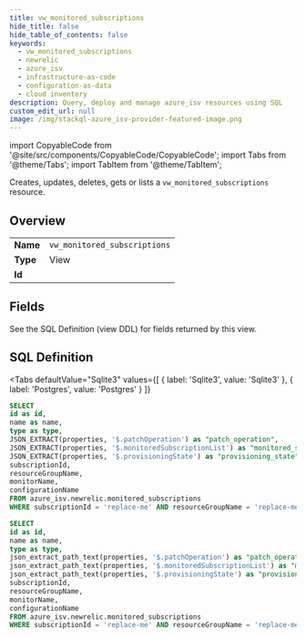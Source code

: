 ```yaml
--- 
title: vw_monitored_subscriptions
hide_title: false
hide_table_of_contents: false
keywords:
  - vw_monitored_subscriptions
  - newrelic
  - azure_isv
  - infrastructure-as-code
  - configuration-as-data
  - cloud inventory
description: Query, deploy and manage azure_isv resources using SQL
custom_edit_url: null
image: /img/stackql-azure_isv-provider-featured-image.png
---
```


import CopyableCode from '@site/src/components/CopyableCode/CopyableCode';
import Tabs from '@theme/Tabs';
import TabItem from '@theme/TabItem';

Creates, updates, deletes, gets or lists a <code>vw_monitored_subscriptions</code> resource.

## Overview
<table><tbody>
<tr><td><b>Name</b></td><td><code>vw_monitored_subscriptions</code></td></tr>
<tr><td><b>Type</b></td><td>View</td></tr>
<tr><td><b>Id</b></td><td><CopyableCode code="azure_isv.newrelic.vw_monitored_subscriptions" /></td></tr>
</tbody></table>

## Fields

See the SQL Definition (view DDL) for fields returned by this view.

## SQL Definition

<Tabs
defaultValue="Sqlite3"
values={[
{ label: 'Sqlite3', value: 'Sqlite3' },
{ label: 'Postgres', value: 'Postgres' }
]}
>
<TabItem value="Sqlite3">

```sql
SELECT
id as id,
name as name,
type as type,
JSON_EXTRACT(properties, '$.patchOperation') as "patch_operation",
JSON_EXTRACT(properties, '$.monitoredSubscriptionList') as "monitored_subscription_list",
JSON_EXTRACT(properties, '$.provisioningState') as "provisioning_state",
subscriptionId,
resourceGroupName,
monitorName,
configurationName
FROM azure_isv.newrelic.monitored_subscriptions
WHERE subscriptionId = 'replace-me' AND resourceGroupName = 'replace-me' AND monitorName = 'replace-me';
```

</TabItem>
<TabItem value="Postgres">

```sql
SELECT
id as id,
name as name,
type as type,
json_extract_path_text(properties, '$.patchOperation') as "patch_operation",
json_extract_path_text(properties, '$.monitoredSubscriptionList') as "monitored_subscription_list",
json_extract_path_text(properties, '$.provisioningState') as "provisioning_state",
subscriptionId,
resourceGroupName,
monitorName,
configurationName
FROM azure_isv.newrelic.monitored_subscriptions
WHERE subscriptionId = 'replace-me' AND resourceGroupName = 'replace-me' AND monitorName = 'replace-me';
```

</TabItem>
</Tabs>
